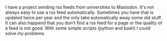I have a project sending rss feeds from universities to Mastodon.
It's not always easy to use a rss feed automatically. 
Sometimes you have that is updated twice per year and the only take automatically away some old stuff. 
It can also happend that you don't find a rss feed for a page or the quality of a feed is not good.
With some simple scripts (python and bash) I could solve my problems.
